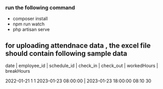 

### run the following command
 - composer install
 - npm run watch
 - php artisan serve


 ## for uploading attendnace data , the excel file should contain following sample data
 date      | employee_id | schedule_id | check_in | check_out | workedHours | breakHours

2022-01-21  1      1     2023-01-23 08:00:00 | 2023-01-23 18:00:00 08:10   30 

